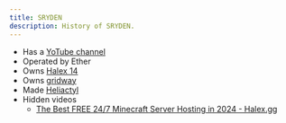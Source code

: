 ```yaml
---
title: SRYDEN
description: History of SRYDEN.
---
```


* Has a [YoTube channel](https://www.youtube.com/@SRYDEN)
* Operated by Ether
* Owns [Halex 14](../Hosts/halex.gg.md)
* Owns [gridway](https://gridway.io/)
* Made [Heliactyl](../Dashboards/heliactyl.md)
* Hidden videos
  * [The Best FREE 24/7 Minecraft Server Hosting in 2024 - Halex.gg](https://www.youtube.com/watch?v=Pyir_RsiaFw)